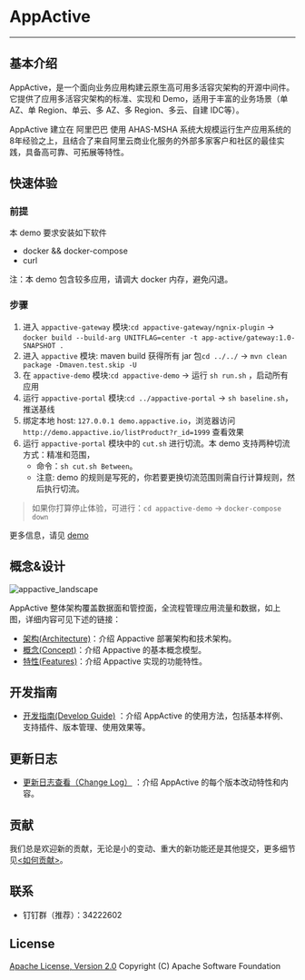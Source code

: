 
# AppActive

---
## 基本介绍
AppActive，是一个面向业务应用构建云原生高可用多活容灾架构的开源中间件。它提供了应用多活容灾架构的标准、实现和 Demo，适用于丰富的业务场景（单 AZ、单 Region、单云、多 AZ、多 Region、多云、自建 IDC等）。

AppActive 建立在 阿里巴巴 使用 AHAS-MSHA 系统大规模运行生产应用系统的8年经验之上，且结合了来自阿里云商业化服务的外部多家客户和社区的最佳实践，具备高可靠、可拓展等特性。

## 快速体验
### 前提
本 demo 要求安装如下软件
- docker && docker-compose
- curl

注：本 demo 包含较多应用，请调大 docker 内存，避免闪退。

### 步骤

1. 进入 `appactive-gateway` 模块:`cd appactive-gateway/ngnix-plugin` -> `docker build --build-arg UNITFLAG=center -t app-active/gateway:1.0-SNAPSHOT .`
2. 进入 `appactive` 模块: maven build 获得所有 jar 包`cd ../../` -> `mvn clean package -Dmaven.test.skip -U`
3. 在 `appactive-demo` 模块:`cd appactive-demo` -> 运行 `sh run.sh` ，启动所有应用
4. 运行 `appactive-portal` 模块:`cd ../appactive-portal` -> `sh baseline.sh`，推送基线
5. 绑定本地 host: `127.0.0.1 demo.appactive.io`，浏览器访问 `http://demo.appactive.io/listProduct?r_id=1999` 查看效果
6. 运行 `appactive-portal` 模块中的 `cut.sh` 进行切流。本 demo 支持两种切流方式：精准和范围，
   - 命令：`sh cut.sh Between`。
   - 注意: demo 的规则是写死的，你若要更换切流范围则需自行计算规则，然后执行切流。
   
> 如果你打算停止体验，可进行：`cd appactive-demo` -> `docker-compose down`

更多信息，请见 [demo](details/demo.md)

## 概念&设计
![appactive_landscape](https://appactive.oss-cn-beijing.aliyuncs.com/images/appactive_landscape.png)

AppActive 整体架构覆盖数据面和管控面，全流程管理应用流量和数据，如上图，详细内容可见下述的链接：

- [架构(Architecture)](details/architecture.md)：介绍 Appactive 部署架构和技术架构。
- [概念(Concept)](details/concept.md)：介绍 Appactive 的基本概念模型。
- [特性(Features)](details/features.md)：介绍 Appactive 实现的功能特性。


## 开发指南
- [开发指南(Develop Guide)](details/develop_guide.md) ：介绍 AppActive 的使用方法，包括基本样例、支持插件、版本管理、使用效果等。


## 更新日志
- [更新日志查看（Change Log）](details/change_log.md) ：介绍 AppActive 的每个版本改动特性和内容。

## 贡献
我们总是欢迎新的贡献，无论是小的变动、重大的新功能还是其他提交，更多细节见[<如何贡献>](../en/contributing/contributing.md)。


## 联系
- 钉钉群（推荐）：34222602

## License
[Apache License, Version 2.0](https://www.apache.org/licenses/LICENSE-2.0.html) Copyright (C) Apache Software Foundation


